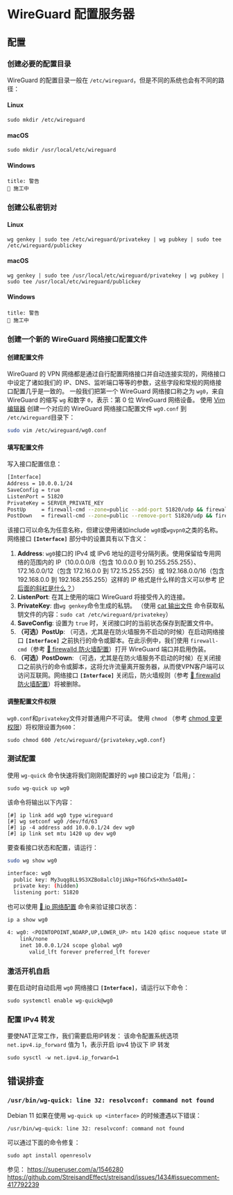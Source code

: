 # WireGuard 配置服务器

## 配置

### 创建必要的配置目录

WireGuard 的配置目录一般在 `/etc/wireguard`，但是不同的系统也会有不同的路径：

#### Linux

```shell
sudo mkdir /etc/wireguard
```

#### macOS

```shell
sudo mkdir /usr/local/etc/wireguard
```

#### Windows

```ad-warning
title: 警告
🚧 施工中
```

### 创建公私密钥对

#### Linux

```shell
wg genkey | sudo tee /etc/wireguard/privatekey | wg pubkey | sudo tee /etc/wireguard/publickey
```

#### macOS

```shell
wg genkey | sudo tee /usr/local/etc/wireguard/privatekey | wg pubkey | sudo tee /usr/local/etc/wireguard/publickey
```

#### Windows

```ad-warning
title: 警告
🚧 施工中
```

### 创建一个新的 WireGuard 网络接口配置文件

#### 创建配置文件

WireGuard 的 VPN 网络都是通过自行配置网络接口并自动连接实现的，网络接口中设定了诸如我们的 IP、DNS、监听端口等等的参数，这些字段和常规的网络接口配置几乎是一致的。
一般我们把第一个 WireGuard 网络接口称之为 `wg0`，来自 WireGuard 的缩写 `wg` 和数字 `0`，表示：第 0 位 WireGuard 网络设备。
使用 [Vim 编辑器](Vim%20%E7%BC%96%E8%BE%91%E5%99%A8.md) 创建一个对应的 WireGuard 网络接口配置文件 `wg0.conf` 到 `/etc/wireguard`目录下：

```bash
sudo vim /etc/wireguard/wg0.conf
```

#### 填写配置文件

写入接口配置信息：

```bash
[Interface]
Address = 10.0.0.1/24
SaveConfig = true
ListenPort = 51820
PrivateKey = SERVER_PRIVATE_KEY
PostUp     = firewall-cmd --zone=public --add-port 51820/udp && firewall-cmd --zone=public --add-masquerade
PostDown   = firewall-cmd --zone=public --remove-port 51820/udp && firewall-cmd --zone=public --remove-masquerade
```

该接口可以命名为任意名称，但建议使用诸如include `wg0`或`wgvpn0`之类的名称。 网络接口 **`[Interface]`** 部分中的设置具有以下含义：

1. **Address**: `wg0`接口的 IPv4 或 IPv6 地址的逗号分隔列表。使用保留给专用网络的范围内的 IP（10.0.0.0/8（包含 10.0.0.0 到 10.255.255.255）、172.16.0.0/12（包含 172.16.0.0 到 172.15.255.255）或 192.168.0.0/16（包含 192.168.0.0 到 192.168.255.255）这样的 IP 格式是什么样的含义可以参考 [IP 后面的斜杠是什么？](IP%20%E5%90%8E%E9%9D%A2%E7%9A%84%E6%96%9C%E6%9D%A0%E6%98%AF%E4%BB%80%E4%B9%88%EF%BC%9F.md)）
2. **ListenPort**: 在其上使用的端口 WireGuard 将接受传入的连接。
3. **PrivateKey**: 由`wg genkey`命令生成的私钥。 （使用 [cat 输出文件](cat%20%E8%BE%93%E5%87%BA%E6%96%87%E4%BB%B6.md) 命令获取私钥文件的内容：`sudo cat /etc/wireguard/privatekey`）
4. **SaveConfig**: 设置为 `true` 时，关闭接口时的当前状态保存到配置文件中。
5. **（可选）PostUp**: （可选，尤其是在防火墙服务不启动的时候）在启动网络接口 **`[Interface]`** 之前执行的命令或脚本。在此示例中，我们使用 `firewall-cmd`（参考 [🚧  firewalld 防火墙配置](%F0%9F%9A%A7%20%20firewalld%20%E9%98%B2%E7%81%AB%E5%A2%99%E9%85%8D%E7%BD%AE.md)）打开 WireGuard 端口并启用伪装。
6. **（可选）PostDown**: （可选，尤其是在防火墙服务不启动的时候）在关闭接口之前执行的命令或脚本，这将允许流量离开服务器，从而使VPN客户端可以访问互联网。网络接口 **`[Interface]`** 关闭后，防火墙规则（参考 [🚧  firewalld 防火墙配置](%F0%9F%9A%A7%20%20firewalld%20%E9%98%B2%E7%81%AB%E5%A2%99%E9%85%8D%E7%BD%AE.md)）将被删除。

#### 调整配置文件权限

`wg0.conf`和`privatekey`文件对普通用户不可读。
使用 `chmod` （参考 [chmod 变更权限](chmod%20%E5%8F%98%E6%9B%B4%E6%9D%83%E9%99%90.md)）将权限设置为`600`：

```shell
sudo chmod 600 /etc/wireguard/{privatekey,wg0.conf}
```

### 测试配置

使用 `wg-quick` 命令快速将我们刚刚配置好的 `wg0` 接口设定为「启用」：

```shell
sudo wg-quick up wg0
```

该命令将输出以下内容：

```shell
[#] ip link add wg0 type wireguard
[#] wg setconf wg0 /dev/fd/63
[#] ip -4 address add 10.0.0.1/24 dev wg0
[#] ip link set mtu 1420 up dev wg0
```

要查看接口状态和配置，请运行：

```bash
sudo wg show wg0

interface: wg0
  public key: My3uqg8LL9S3XZBo8alclOjiNkp+T6GfxS+Xhn5a40I=
  private key: (hidden)
  listening port: 51820
```

也可以使用 [🚧  ip 网络配置](%F0%9F%9A%A7%20%20ip%20%E7%BD%91%E7%BB%9C%E9%85%8D%E7%BD%AE.md) 命令来验证接口状态：

```bash
ip a show wg0

4: wg0: <POINTOPOINT,NOARP,UP,LOWER_UP> mtu 1420 qdisc noqueue state UNKNOWN group default qlen 1000
    link/none 
    inet 10.0.0.1/24 scope global wg0
       valid_lft forever preferred_lft forever
```

### 激活开机自启

要在启动时自动启用 `wg0` 网络接口 **`[Interface]`**，请运行以下命令：

```shell
sudo systemctl enable wg-quick@wg0
```

### 配置 IPv4 转发

要使NAT正常工作，我们需要启用IP转发：
该命令配置系统选项 `net.ipv4.ip_forward` 值为 1，表示开启 ipv4 协议下 IP 转发

```shell
sudo sysctl -w net.ipv4.ip_forward=1
```

## 错误排查

### `/usr/bin/wg-quick: line 32: resolvconf: command not found`

Debian 11 如果在使用 `wg-quick up <interface>` 的时候遭遇以下错误：

```shell
/usr/bin/wg-quick: line 32: resolvconf: command not found
```

可以通过下面的命令修复：

```shell
sudo apt install openresolv
```

参见：
https://superuser.com/a/1546280
https://github.com/StreisandEffect/streisand/issues/1434#issuecomment-417792239